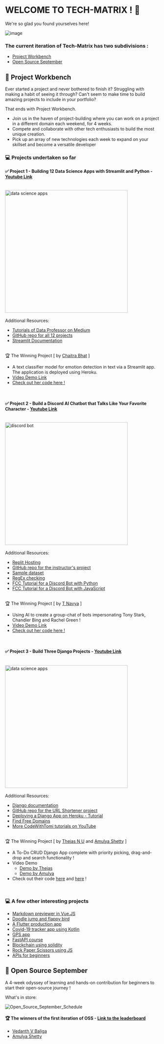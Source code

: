 # WELCOME TO TECH-MATRIX ! 🎉

We're so glad you found yourselves here!

![image](https://user-images.githubusercontent.com/73497800/137451212-8b453829-ec9c-401e-96a4-6a10b2d99b33.png)


### The current iteration of Tech-Matrix has two subdivisions :
* [Project Workbench](https://github.com/Tech-Matrix#-project-workbench)
* [Open Source September](https://github.com/Tech-Matrix#-open-source-september)

## 📌 Project Workbench
Ever started a project and never bothered to finish it? Struggling with making a habit of seeing it through? Can't seem to make time to build amazing projects to include in your portfolio?

That ends with Project Workbench.

* Join us in the haven of project-building where you can work on a project in a different domain each weekend, for 4 weeks.
* Compete and collaborate with other tech enthusiasts to build the most unique creation.
* Pick up an array of new technologies each week to expand on your skillset and become a versatile developer

### :computer: Projects undertaken so far  <br />
#### :white_check_mark: Project 1 - Building 12 Data Science Apps with Streamlit and Python - [Youtube Link](https://www.youtube.com/watch?v=JwSS70SZdyM) <br /><br />
<img src="https://www.freecodecamp.org/news/content/images/size/w2000/2021/01/Streamlit_freeCodeCamp.png" alt="data science apps" width="400"/><br /> <br/>
Additional Resources:
* [Tutorials of Data Professor on Medium](https://data-professor.medium.com/) <br />
* [GitHub repo for all 12 projects](https://github.com/dataprofessor/streamlit_freecodecamp) <br />
* [Streamlit Documentation](https://docs.streamlit.io/) <br /> <br />

🏆 The Winning Project [ by [Chaitra Bhat](https://github.com/Chaitra-Bhat383) ]
  * A text classifier model for emotion detection in text via a Streamlit app. The application is deployed using Heroku. <br />
  * [Video Demo Link](https://www.youtube.com/watch?v=vfw6i1WlJlY)
  * [Check out her code here !](https://github.com/Chaitra-Bhat383/NLP-Text-Classifier)

<br />

#### :white_check_mark: Project 2 - Build a Discord AI Chatbot that Talks Like Your Favorite Character - [Youtube Link](https://www.youtube.com/watch?v=UjDpW_SOrlw) <br /><br />
<img src="https://www.freecodecamp.org/news/content/images/size/w2000/2021/08/lynns-thumbnail.png" alt="discord bot" width="400"/><br /> <br/>
Additional Resources:
* [Replit Hosting](https://replit.com/site/hosting) <br />
* [GitHub repo for the instructor's project](https://github.com/RuolinZheng08/twewy-discord-chatbot) <br />
* [Sample dataset](https://www.kaggle.com/gulsahdemiryurek/harry-potter-dataset)
* [RegEx checking](https://pythex.org/)
* [FCC Tutorial for a Discord Bot with Python](https://www.freecodecamp.org/news/create-a-discord-bot-with-python/)
* [FCC Tutorial for a Discord Bot with JavaScript](https://www.freecodecamp.org/news/create-a-discord-bot-with-javascript-nodejs/)   <br /> <br />

🏆 The Winning Project [ by [T Navya](https://github.com/Navya-tayi) ]
  * Using AI to create a group-chat of bots impersonating Tony Stark, Chandler Bing and Rachel Green ! <br />
  * [Video Demo Link](https://www.youtube.com/watch?v=dPqKCDfS0Kc)
  * [Check out her code here !](https://github.com/Navya-tayi/Coding-a-Discord-Chat-Bot-That-Talks-Like-Your-Favorite-Character)

<br/>

#### :white_check_mark: Project 3 - Build Three Django Projects - [Youtube Link](https://youtu.be/qPtScmB8CgA) <br /><br />
<img src="https://images-ext-1.discordapp.net/external/CtegdSPFnc0GzpyzY07KnbL1A8triKZp2QI6VeYWti0/https/i.ytimg.com/vi/qPtScmB8CgA/maxresdefault.jpg" alt="data science apps" width="400"/><br /> <br/>
Additional Resources:
* [Django documentation](https://docs.djangoproject.com/en/3.2/) <br />
* [GitHub repo for the URL Shortener project](https://github.com/tomitokko/django_url_shortner) <br />
* [Deploying a Django App on Heroku - Tutorial](https://www.codementor.io/@jamesezechukwu/how-to-deploy-django-app-on-heroku-dtsee04d4) <br />
* [Find Free Domains](https://www.freenom.com/en/index.html?lang=en) <br />
* [More CodeWithTomi tutorials on YouTube](https://youtube.com/c/CodeWithTomi)<br /> <br />

🏆 The Winning Project [ by [Thejas N U](https://github.com/ThejasNU) and [Amulya Shetty](https://github.com/amulyaashetty) ]
  * A To-Do CRUD Django App complete with priority picking, drag-and-drop and search functionality !<br />
  * Video Demo
    * [Demo by Thejas](https://drive.google.com/file/d/1adYqC33cExryiOuS3teaj8W5JEw6j2DH/view?usp=sharing)
    * [Demo by Amulya](https://drive.google.com/file/d/1_tFN-Igv5v55NPcs_GyW_gFjHzkW26En/view?usp=drivesdk)
  * Check out their code [here](https://github.com/ThejasNU/todo-list) and [here](https://github.com/amulyaashetty/TODO-Application) !


<br />

### :computer: A few other interesting projects <br />
- [Markdown previewer in Vue.JS](https://youtu.be/i3_I6asZSkY)
- [Doodle jump and flappy bird](https://youtu.be/8xPsg6yv7TU)
- [A Flutter production app](https://youtu.be/aiTTClKJbnw)
- [Covid-19 tracker app using Kotlin](https://youtu.be/4gMDR69DB6A)
- [GPS app](https://youtu.be/_xUcYfbtfsI)
- [FastAPI course](https://youtu.be/tLKKmouUams)
- [Blockchain using solidity](https://youtu.be/coQ5dg8wM2o)
- [Rock Paper Scissors using JS](https://youtu.be/jaVNP3nIAv0)
- [APIs for beginners](https://youtu.be/GZvSYJDk-us)

## 📌 Open Source September

A 4-week odyssey of learning and hands-on contribution for beginners to start their open-source journey !

What's in store:

![Open_Source_September_Schedule](https://user-images.githubusercontent.com/73497800/132090890-e7ec7626-898c-429a-b581-0e9a580dbfbf.png)


#### :trophy: The winners of the first iteration of OSS - [Link to the leaderboard](https://newolf-oss-leaderboard-frontend.vercel.app)
* [Vedanth V Baliga](https://github.com/vedanthv)<br />
* [Amulya Shetty](https://github.com/amulyaashetty) <br /> <br />

